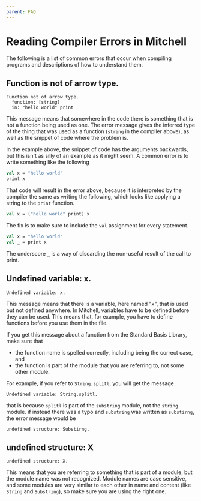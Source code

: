 ```yaml
---
parent: FAQ
---
```

# Reading Compiler Errors in Mitchell

The following is a list of common errors that occur when compiling programs and
descriptions of how to understand them.

## Function is not of arrow type.

```
Function not of arrow type.
  function: [string]
  in: "hello world" print
```

This message means that somewhere in the code there is something that is not a
function being used as one. The error message gives the inferred type of the
thing that was used as a function (`string` in the compiler above), as well as
the snippet of code where the problem is.

In the example above, the snippet of code has the arguments backwards, but this
isn't as silly of an example as it might seem. A common error is to write
something like the following

```sml
val x = "hello world"
print x
```

That code will result in the error above, because it is interpreted by the
compiler the same as writing the following, which looks like applying a string
to the `print` function.

```sml
val x = ("hello world" print) x
```

The fix is to make sure to include the `val` assignment for every statement.

```sml
val x = "hello world"
val _ = print x
```

The underscore `_` is a way of discarding the non-useful result of the call to
print.

## Undefined variable: x.

```
Undefined variable: x.
```

This message means that there is a variable, here named "x", that is used but
not defined anywhere. In Mitchell, variables have to be defined before they can
be used. This means that, for example, you have to define functions before you
use them in the file.

If you get this message about a function from the Standard Basis Library, make
sure that

- the function name is spelled correctly, including being the correct case, and
- the function is part of the module that you are referring to, not some other
  module.

For example, if you refer to `String.splitl`, you will get the message

```
Undefined variable: String.splitl.
```

that is because `splitl` is part of the `substring` module, not the `string`
module. if instead there was a typo and `substring` was written as `substirng`, the
error message would be

```
undefined structure: Substirng.
```

## undefined structure: X

```
undefined structure: X.
```

This means that you are referring to something that is part of a module, but the
module name was not recognized. Module names are case sensitive, and some
modules are very similar to each other in name and content (like `String` and
`Substring`), so make sure you are using the right one.
